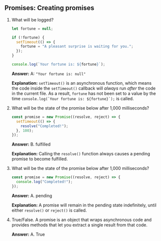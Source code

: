 ## Promises: Creating promises

1. What will be logged?

    ```javascript
    let fortune = null;

    if (!fortune) {
      setTimeout(() => {
        fortune = "A pleasant surprise is waiting for you.";
      });
    }

    console.log(`Your fortune is: ${fortune}`);
    ```

    **Answer:** A: `"Your fortune is: null"`

    **Explanation:** `setTimeout()` is an asynchronous function, which means the code inside the `setTimeout()` callback will _always_ run _after_ the code in the current file. As a result, `fortune` has not been set to a value by the time ``console.log(`Your fortune is: ${fortune}`);`` is called.

2. What will be the state of the promise below after 1,000 milliseconds?

    ```javascript
    const promise = new Promise((resolve, reject) => {
      setTimeout(() => {
        resolve("Completed!");
      }, 100);
    });
    ```

    **Answer:** B. fulfilled

    **Explanation:** Calling the `resolve()` function always causes a pending promise to become fulfilled.

3. What will be the state of the promise below after 1,000 milliseconds?

    ```javascript
    const promise = new Promise((resolve, reject) => {
      console.log("Completed!");
    });
    ```

    **Answer:** A. pending

    **Explanation:** A promise will remain in the pending state indefinitely, until either `resolve()` or `reject()` is called.
    
4. True/False. A promise is an object that wraps asynchronous code and provides methods that let you extract a single result from that code.

    **Answer:** A. True
